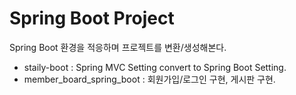 # Spring Boot Project
Spring Boot 환경을 적응하며 프로젝트를 변환/생성해본다.

- staily-boot : Spring MVC Setting convert to Spring Boot Setting.
- member_board_spring_boot : 회원가입/로그인 구현, 게시판 구현.
